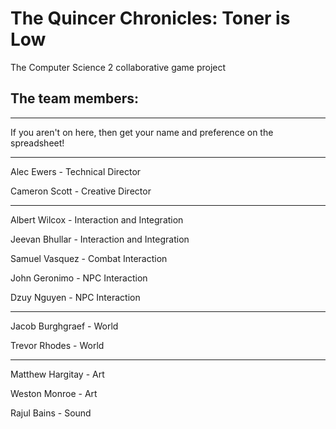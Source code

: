 # The Quincer Chronicles: Toner is Low
The Computer Science 2 collaborative game project

## The team members:

---

If you aren't on here, then get your name and preference on the spreadsheet!

---
Alec Ewers - Technical Director

Cameron Scott - Creative Director

---

Albert Wilcox - Interaction and Integration

Jeevan Bhullar - Interaction and Integration

Samuel Vasquez - Combat Interaction

John Geronimo - NPC Interaction

Dzuy Nguyen - NPC Interaction

---

Jacob Burghgraef - World

Trevor Rhodes - World

---

Matthew Hargitay - Art

Weston Monroe - Art

Rajul Bains - Sound

